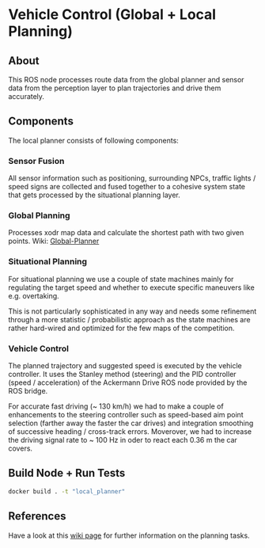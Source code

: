 
# Vehicle Control (Global + Local Planning)

## About
This ROS node processes route data from the global planner and sensor data
from the perception layer to plan trajectories and drive them accurately.

## Components
The local planner consists of following components:

### Sensor Fusion
All sensor information such as positioning, surrounding NPCs, traffic lights / speed signs
are collected and fused together to a cohesive system state that gets processed by
the situational planning layer.

### Global Planning
Processes xodr map data and calculate the shortest path with two given points.
Wiki: [Global-Planner](https://github.com/ll7/paf21-1/wiki/Global-Planner)

### Situational Planning
For situational planning we use a couple of state machines mainly for regulating
the target speed and whether to execute specific maneuvers like e.g. overtaking.

This is not particularly sophisticated in any way and needs some refinement through
a more statistic / probabilistic approach as the state machines are rather hard-wired
and optimized for the few maps of the competition.

### Vehicle Control
The planned trajectory and suggested speed is executed by the vehicle controller. It uses
the Stanley method (steering) and the PID controller (speed / acceleration) of the
Ackermann Drive ROS node provided by the ROS bridge.

For accurate fast driving (~ 130 km/h) we had to make a couple of enhancements to the
steering controller such as speed-based aim point selection (farther away the faster the
car drives) and integration smoothing of successive heading / cross-track errors.
Moverover, we had to increase the driving signal rate to ~ 100 Hz in oder to react
each 0.36 m the car covers.

## Build Node + Run Tests

```sh
docker build . -t "local_planner"
```

## References
Have a look at this [wiki page](https://github.com/ll7/paf21-1/wiki/Local-Planner)
for further information on the planning tasks.
